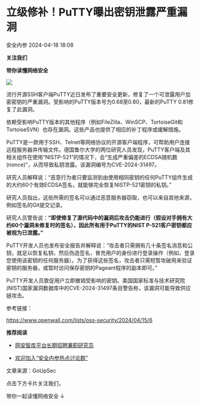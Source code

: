 #  立级修补！PuTTY曝出密钥泄露严重漏洞   
 安全内参   2024-04-18 18:08  
  
**关注我们**  
  
  
**带你读懂网络安全**  
  
  
![](https://mmbiz.qpic.cn/sz_mmbiz_png/INYsicz2qhvYicJ84Et6f2yIhUHKo1JQuSrvOMvFBXL9m9IBQm8g3eSS1OfABntBA90E17UEXgGNxXaE6Dx69iaUQ/640?wx_fmt=png&from=appmsg&tp=webp&wxfrom=5&wx_lazy=1&wx_co=1 "")  
  
  
流行开源SSH客户端PuTTY近日发布了重要安全更新，修复了一个可泄露用户加密密钥的严重漏洞。受影响的PuTTY版本号为0.68至0.80，最新的PuTTY 0.81修复了此漏洞。  
  
  
依赖受影响PuTTY版本的其他程序（例如FileZilla、WinSCP、TortoiseGit和TortoiseSVN）也存在漏洞。这些产品也提供了相应的补丁程序或缓解措施。  
  
  
PuTTY是一款用于SSH、Telnet等网络协议的开源客户端程序，可帮助用户连接远程服务器并传输文件。德国鲁尔大学的两位研究人员发现，PuTTY客户端及其相关组件在使用“NISTP-521”的情况下，会“生成严重偏差的ECDSA随机数(nonce)”，从而导致私钥泄露。该漏洞编号为CVE-2024-31497。  
  
  
研究人员解释说：“恶意行为者只要监测到由使用相同密钥的任何PuTTY组件生成的大约60个有效ECDSA签名，就能够完全恢复NISTP-521密钥的私钥。”  
  
  
研究人员指出，这些所需的签名可以通过恶意服务器窃取，也可以来自其他来源，例如签名的Git提交记录。  
  
  
研究人员警告说：**“即使修复了源代码中的漏洞后攻击仍能进行（假设对手拥有大约60个漏洞未修复时的签名），因此所有用于PuTTY的NIST P-521客户密钥都应被视为已泄露。”**  
  
  
PuTTY开发人员也发布安全报告并解释说：“攻击者只需拥有几十条签名消息和公钥，就足以恢复私钥，然后伪造签名，冒充用户的身份进行登录操作（例如，登录您使用该密钥的任何服务器）。为了获得这些签名，攻击者只需短暂攻破用来验证密钥的服务器，或暂时访问保存密钥的Pageant程序的副本即可。”  
  
  
PuTTY开发人员敦促用户立即撤销受影响的密钥。美国国家标准与技术研究院(NIST)国家漏洞数据库中的CVE-2024-31497条目警告称，该漏洞可能导致供应链攻击。  
  
  
参考链接：  
  
https://www.openwall.com/lists/oss-security/2024/04/15/6  
  
  
  
**推荐阅读**  
- [网安智库平台长期招聘兼职研究员](http://mp.weixin.qq.com/s?__biz=MzI4NDY2MDMwMw==&mid=2247499450&idx=2&sn=2da3ca2e0b4d4f9f56ea7f7579afc378&chksm=ebfab99adc8d308c3ba6e7a74bd41beadf39f1b0e38a39f7235db4c305c06caa49ff63a0cc1d&scene=21#wechat_redirect)  
  
  
- [欢迎加入“安全内参热点讨论群”](https://mp.weixin.qq.com/s?__biz=MzI4NDY2MDMwMw==&mid=2247501251&idx=1&sn=8b6ebecbe80c1c72317948494f87b489&chksm=ebfa82e3dc8d0bf595d039e75b446e14ab96bf63cf8ffc5d553b58248dde3424fb18e6947440&token=525430415&lang=zh_CN&scene=21#wechat_redirect)  
  
  
  
  
  
  
文章来源：GoUpSec  
  
  
点击下方卡片关注我们，  
  
带你一起读懂网络安全 ↓  
  
  
  
  

